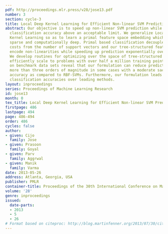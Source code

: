 ```yaml
---
pdf: http://proceedings.mlr.press/v28/jose13.pdf
number: 3
section: cycle-3
title: Local Deep Kernel Learning for Efficient Non-linear SVM Prediction
abstract: Our objective is to speed up non-linear SVM prediction while maintaining
  classification accuracy above an acceptable limit. We generalize Localized Multiple
  Kernel Learning so as to learn a primal feature space embedding which is high dimensional,
  sparse and computationally deep. Primal based classification decouples prediction
  costs from the number of support vectors and our tree-structured features efficiently
  encode non-linearities while speeding up prediction exponentially over the state-of-the-art.
  We develop routines for optimizing over the space of tree-structured features and
  efficiently scale to problems with over half a million training points. Experiments
  on benchmark data sets reveal that our formulation can reduce prediction costs by
  more than three orders of magnitude in some cases with a moderate sacrifice in classification
  accuracy as compared to RBF-SVMs. Furthermore, our formulation leads to much better
  classification accuracies over leading methods.
layout: inproceedings
series: Proceedings of Machine Learning Research
id: jose13
month: 0
tex_title: Local Deep Kernel Learning for Efficient Non-linear SVM Prediction
firstpage: 486
lastpage: 494
page: 486-494
order: 486
cycles: false
author:
- given: Cijo
  family: Jose
- given: Prasoon
  family: Goyal
- given: Parv
  family: Aggrwal
- given: Manik
  family: Varma
date: 2013-05-26
address: Atlanta, Georgia, USA
publisher: PMLR
container-title: Proceedings of the 30th International Conference on Machine Learning
volume: '28'
genre: inproceedings
issued:
  date-parts:
  - 2013
  - 5
  - 26
# Format based on citeproc: http://blog.martinfenner.org/2013/07/30/citeproc-yaml-for-bibliographies/
---
```

